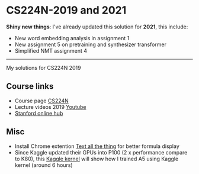 # CS224N-2019 and 2021

**Shiny new things**: I've already updated this solution for **2021**, this include:

- New word embedding analysis in assignment 1
- New assignment 5 on pretraining and synthesizer transformer
- Simplified NMT assignment 4

---

My solutions for CS224N 2019

## Course links
- Course page [CS224N](http://cs224n.stanford.edu)
- Lecture videos 2019 [Youtube](https://www.youtube.com/playlist?list=PLoROMvodv4rOhcuXMZkNm7j3fVwBBY42z)
- [Stanford online hub](http://onlinehub.stanford.edu/cs224)

## Misc
- Install Chrome extention 
[Text all the thing](https://chrome.google.com/webstore/detail/tex-all-the-things/cbimabofgmfdkicghcadidpemeenbffn)
for better formula display
- Since Kaggle updated their GPUs into P100 (2 x performance compare to K80), this 
[Kaggle kernel](https://www.kaggle.com/theunbidden/a5-cs224n-2019) will show how I trained A5 using Kaggle kernel 
(around 6 hours)
